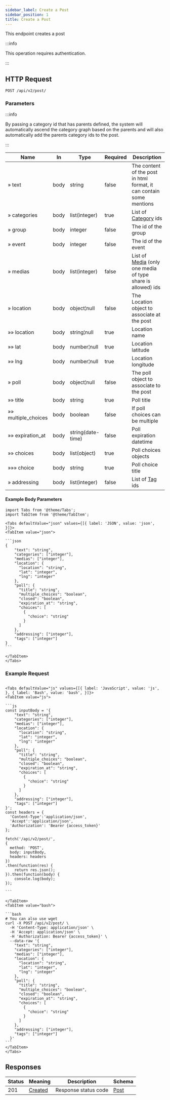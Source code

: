 ```yaml
---
sidebar_label: Create a Post
sidebar_position: 1
title: Create a Post
---
```


This endpoint creates a post

:::info

This operation requires authentication.

:::

## HTTP Request

`POST /api/v2/post/`

### Parameters

:::info

By passing a category id that has parents defined, the system will automatically ascend the category graph based on the
parents and will also automatically add the parents category ids to the post.

:::

| Name                | In   | Type              | Required | Description                                                                                        |
|---------------------|------|-------------------|----------|----------------------------------------------------------------------------------------------------|
| » text              | body | string            | false    | The content of the post in html format, it can contain some mentions                               |
| » categories        | body | list(integer)     | true     | List of [Category](/docs/apireference/v2/schemas/category) ids                                     |
| » group             | body | integer           | false    | The id of the group                                                                                |
| » event             | body | integer           | false    | The id of the event                                                                                |
| » medias            | body | list(integer)     | false    | List of [Media](/docs/apireference/v2/schemas/media) (only one media of type share is allowed) ids |
| » location          | body | object¦null       | false    | The Location object to associate at the post                                                       |
| »» location         | body | string¦null       | true     | Location name                                                                                      |
| »» lat              | body | number¦null       | true     | Location latitude                                                                                  |
| »» lng              | body | number¦null       | true     | Location longitude                                                                                 |
| » poll              | body | object¦null       | false    | The poll object to associate to the post                                                           |
| »» title            | body | string            | true     | Poll title                                                                                         |
| »» multiple_choices | body | boolean           | false    | If poll choices can be multiple                                                                    |
| »» expiration_at    | body | string(date-time) | false    | Poll expiration datetime                                                                           |
| »» choices          | body | list(object)      | true     | Poll choices objects                                                                               |
| »»» choice          | body | string            | true     | Poll choice title                                                                                  |
| » addressing        | body | list(integer)     | false    | List of [Tag](/docs/apireference/v2/schemas/tag) ids                                               |

#### Example Body Parameters

````mdx-code-block
import Tabs from '@theme/Tabs';
import TabItem from '@theme/TabItem';

<Tabs defaultValue="json" values={[{ label: 'JSON', value: 'json', }]}>
<TabItem value="json">

```json
{
    "text": "string",
    "categories": ["integer"],
    "medias": ["integer"],
    "location": {
      "location": "string",
      "lat": "integer",
      "lng": "integer"
    },
    "poll": {
      "title": "string",
      "multiple_choices": "boolean",
      "closed": "boolean",
      "expiration_at": "string",
      "choices": [
        {
          "choice": "string"
        }
      ]
    },
    "addressing": ["integer"],
    "tags": ["integer"]
}
```

</TabItem>
</Tabs>
````

### Example Request

````mdx-code-block

<Tabs defaultValue="js" values={[{ label: 'JavaScript', value: 'js', }, { label: 'Bash', value: 'bash', }]}>
<TabItem value="js">

```js
const inputBody = '{
    "text": "string",
    "categories": ["integer"],
    "medias": ["integer"],
    "location": {
      "location": "string",
      "lat": "integer",
      "lng": "integer"
    },
    "poll": {
      "title": "string",
      "multiple_choices": "boolean",
      "closed": "boolean",
      "expiration_at": "string",
      "choices": [
        {
          "choice": "string"
        }
      ]
    },
    "addressing": ["integer"],
    "tags": ["integer"]
}';
const headers = {
  'Content-Type':'application/json',
  'Accept':'application/json',
  'Authorization': 'Bearer {access_token}'
};

fetch('/api/v2/post/',
{
  method: 'POST',
  body: inputBody,
  headers: headers
})
.then(function(res) {
    return res.json();
}).then(function(body) {
    console.log(body);
});

```

</TabItem>
<TabItem value="bash">

```bash
# You can also use wget
curl -X POST /api/v2/post/ \
  -H 'Content-Type: application/json' \
  -H 'Accept: application/json' \
  -H 'Authorization: Bearer {access_token}' \
  --data-raw '{
    "text": "string",
    "categories": ["integer"],
    "medias": ["integer"],
    "location": {
      "location": "string",
      "lat": "integer",
      "lng": "integer"
    },
    "poll": {
      "title": "string",
      "multiple_choices": "boolean",
      "closed": "boolean",
      "expiration_at": "string",
      "choices": [
        {
          "choice": "string"
        }
      ]
    },
    "addressing": ["integer"],
    "tags": ["integer"]
  }'
```
</TabItem>
</Tabs>
````

## Responses

| Status | Meaning                                                      | Description          | Schema                                     |
|--------|--------------------------------------------------------------|----------------------|--------------------------------------------|
| 201    | [Created](https://tools.ietf.org/html/rfc7231#section-6.3.2) | Response status code | [Post](/docs/apireference/v2/schemas/post) |
